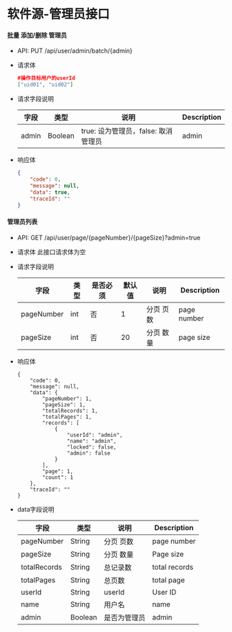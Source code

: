 # 软件源-管理员接口

#### 批量 添加/删除 管理员

* API: PUT /api/user/admin/batch/{admin}

* 请求体

  ```json
  #操作目标用户的userId
  ["uid01", "uid02"]
  ```


* 请求字段说明

  | 字段  | 类型    | 说明                                | Description |
    | ----- | ------- | ----------------------------------- | ----------- |
  | admin | Boolean | true: 设为管理员，false: 取消管理员 | admin       |

* 响应体

  ```json
  {
      "code": 0,
      "message": null,
      "data": true,
      "traceId": ""
  }
  ```

#### 管理员列表

* API: GET /api/user/page/{pageNumber}/{pageSize}?admin=true

* 请求体 此接口请求体为空

* 请求字段说明

  | 字段       | 类型 | 是否必须 | 默认值 | 说明      | Description |
    | ---------- | ---- | -------- | ------ | --------- | ----------- |
  | pageNumber | int  | 否       | 1      | 分页 页数 | page number |
  | pageSize   | int  | 否       | 20     | 分页 数量 | page size   |

* 响应体

  ```shell
  {
      "code": 0,
      "message": null,
      "data": {
          "pageNumber": 1,
          "pageSize": 1,
          "totalRecords": 1,
          "totalPages": 1,
          "records": [
              {
                  "userId": "admin",
                  "name": "admin",
                  "locked": false,
                  "admin": false
              }
          ],
          "page": 1,
          "count": 1
      },
      "traceId": ""
  }
  ```


* data字段说明

  | 字段         | 类型    | 说明         | Description   |
    | ------------ | ------- | ------------ | ------------- |
  | pageNumber   | String  | 分页 页数    | page number   |
  | pageSize     | String  | 分页 数量    | Page size     |
  | totalRecords | String  | 总记录数     | total records |
  | totalPages   | String  | 总页数       | total page    |
  | userId       | String  | userId       | User ID       |
  | name         | String  | 用户名       | name          |
  | admin        | Boolean | 是否为管理员 | admin         |

